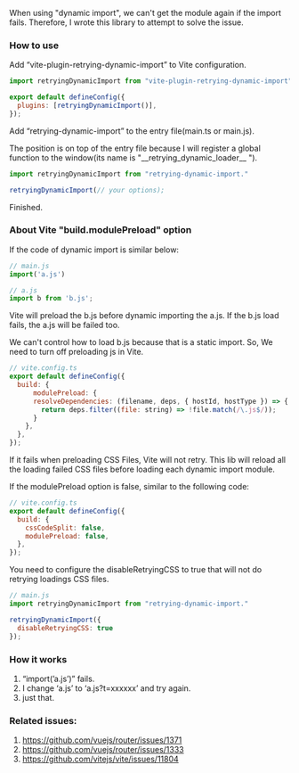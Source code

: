When using "dynamic import", we can't get the module again if the import fails. Therefore, I wrote this library to attempt to solve the issue.

### How to use

Add “vite-plugin-retrying-dynamic-import” to Vite configuration.

```js
import retryingDynamicImport from "vite-plugin-retrying-dynamic-import";

export default defineConfig({
  plugins: [retryingDynamicImport()],
});
```

Add “retrying-dynamic-import” to the entry file(main.ts or main.js).

The position is on top of the entry file because I will register a global function to the window(its name is "\_\_retrying_dynamic_loader\_\_ ").

```js
import retryingDynamicImport from "retrying-dynamic-import."

retryingDynamicImport(// your options);
```

Finished.

### About Vite "build.modulePreload" option

If the code of dynamic import is similar below:

```js
// main.js
import('a.js')

// a.js
import b from 'b.js';
```
Vite will preload the b.js before dynamic importing the a.js. If the b.js load fails, the a.js will be failed too.

We can't control how to load b.js because that is a static import. So, We need to turn off preloading js in Vite.

```js
// vite.config.ts
export default defineConfig({
  build: {
      modulePreload: {
      resolveDependencies: (filename, deps, { hostId, hostType }) => {
        return deps.filter((file: string) => !file.match(/\.js$/));
      }
    },
  },
});
```

If it fails when preloading CSS Files, Vite will not retry. This lib will reload all the loading failed  CSS files before loading each dynamic import module.

If the modulePreload option is false, similar to the following code:

```js
// vite.config.ts
export default defineConfig({
  build: {
    cssCodeSplit: false,
    modulePreload: false,
  },
});
```

You need to configure the disableRetryingCSS to true that will not do retrying loadings CSS files.

```js
// main.js
import retryingDynamicImport from "retrying-dynamic-import."

retryingDynamicImport({
  disableRetryingCSS: true
});
```

### How it works

1. “import(’a.js’)” fails.
2. I change ‘a.js’ to ‘a.js?t=xxxxxx’ and try again.
3. just that.

### Related issues:

1. https://github.com/vuejs/router/issues/1371
2. https://github.com/vuejs/router/issues/1333
3. https://github.com/vitejs/vite/issues/11804

